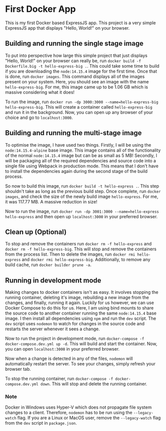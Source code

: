 # First Docker App

This is my first Docker based ExpressJS app. This project is a very simple
ExpressJS app that displays "Hello, World!" on your browser.

## Building and running the single stage image

To put into perspective how large this simple project that just displays
"Hello, World!" on your browser can really be, run
```docker build -f Dockerfile.big -t hello-express-big .```. This
could take some time to build if you are downloading the
```node:14.15.4``` image for the first time. Once that is done, run
```docker images```. This command displays all of the images present on
your system. Here, you should see an image with the name
```hello-express-big```. For me, this image came up to be 1.06 GB
which is massive considering what it does!

To run the image, run
```docker run -dp 3000:3000 --name=hello-express-big hello-express-big```.
This will create a container called ```hello-express-big``` and run it in
the background. Now, you can open up any browser of your choice and go to
```localhost:3000```.

## Building and running the multi-stage image

To optimise the image, I have used two things. Firstly, I will be using the
```node:14.15.4-alpine``` base image. This image contains all of the
functionality of the normal ```node:14.15.4``` image but can be as small as
5 MB! Secondly, I will be packaging all of the required dependencies and source
code into a single file using Webpack in production mode. This means that I
don't have to install the dependencies again during the second stage of the
build process.

So now to build this image, run ```docker build -t hello-express .```. This
step shouldn't take as long as the previous build step. Once complete, run
```docker images```, and check the size of the newly build image
```hello-express```. For me, it was 117.77 MB. A massive reduction in size!

Now to run the image, run 
```docker run -dp 3001:3000 --name=hello-express hello-express``` and then
open up ```localhost:3000``` in your preferred browser.

## Clean up (Optional)

To stop and remove the containers run ```docker rm -f hello-express``` and
```docker rm -f hello-express-big```. This will stop and remove the
containers from the process list. Then to delete the images, run 
```docker rmi hello-express``` and ```docker rmi hello-express-big```.
Additionally, to remove any build cache, run ```docker builder prune -a```.

## Running in development mode

Making changes to docker containers isn't as easy. It involves stopping the
running container, deleting it's image, rebuilding a new image from the
changes, and finally, running it again. Luckily for us however, we can use
Docker Compose to do this for us. Here, I am using bind mounts to share the
source code to another container running the same ```node:14.15.4``` base
image. I then install all dependencies using ```npm``` and run the ```dev```
script. The ```dev``` script uses ```nodemon``` to watch for changes in the
source code and restarts the server whenever it sees a change.

Now to run the project in development mode, run
```docker-compose -f docker-compose.dev.yml up -d```. This will build
and start the container. Now, you can open ```localhost:3000``` in your
preferred browser.

Now when a change is detected in any of the files, ```nodemon``` will
automatically restart the server. To see your changes, simply refresh your
browser tab.

To stop the running container, run
```docker-compose -f docker-compose.dev.yml down```. This will stop and delete
the running container.

### Note

Docker in Windows uses Hyper-V which does not propagate file system changes to
a client. Therefore, ```nodemon``` has to be run using the ```--legacy-watch```
flag. If you are a Linux or MacOS user, remove the ```--legacy-watch``` flag
from the ```dev``` script in ```package.json```.